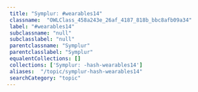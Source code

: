 ```yaml
--- 
 title: "Symplur: #wearables14" 
 classname:  "OWLClass_458a243e_26af_4187_818b_bbc8afb09a34" 
 label: "#wearables14" 
 subclassname: "null" 
 subclasslabel: "null" 
 parentclassname: "Symplur" 
 parentclasslabel: "Symplur" 
 equalentCollections: [] 
 collections: ['Symplur: -hash-wearables14']
 aliases:  "/topic/symplur-hash-wearables14"  
 searchCategory: "topic" 
---
```

